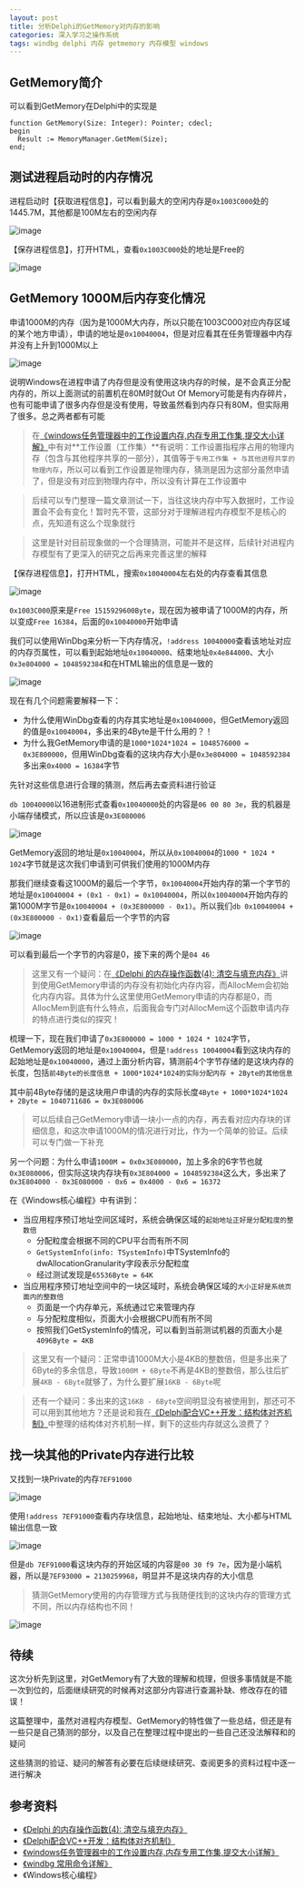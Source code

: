```yaml
---
layout: post
title: 分析Delphi的GetMemory对内存的影响
categories: 深入学习之操作系统
tags: windbg delphi 内存 getmemory 内存模型 windows
---
```


## GetMemory简介

可以看到GetMemory在Delphi中的实现是

```
function GetMemory(Size: Integer): Pointer; cdecl;
begin
  Result := MemoryManager.GetMem(Size);
end;
```

## 测试进程启动时的内存情况

进程启动时【获取进程信息】，可以看到最大的空闲内存是`0x1003C000`处的1445.7M，其他都是100M左右的空闲内存

![image](../media/image/2017-09-15/01.png)

【保存进程信息】，打开HTML，查看`0x1003C000`处的地址是Free的

![image](../media/image/2017-09-15/02.png)

## GetMemory 1000M后内存变化情况

申请1000M的内存（因为是1000M大内存，所以只能在1003C000对应内存区域的某个地方申请），申请的地址是`0x10040004`，但是对应看其在任务管理器中内存并没有上升到1000M以上

![image](../media/image/2017-09-15/03.png)

说明Windows在进程申请了内存但是没有使用这块内存的时候，是不会真正分配内存的，所以上面测试的前置机在80M时就Out Of Memory可能是有内存碎片，也有可能申请了很多内存但是没有使用，导致虽然看到内存只有80M，但实际用了很多。总之两者都有可能

>在[《windows任务管理器中的工作设置内存,内存专用工作集,提交大小详解》](http://shashanzhao.com/archives/832.html)中有对**工作设置（工作集）**有说明：工作设置指程序占用的物理内存（包含与其他程序共享的一部分），其值等于`专用工作集 + 与其他进程共享的物理内存`，所以可以看到工作设置是物理内存，猜测是因为这部分虽然申请了，但是没有对应到物理内存中，所以没有计算在工作设置中

>后续可以专门整理一篇文章测试一下，当往这块内存中写入数据时，工作设置会不会有变化！暂时先不管，这部分对于理解进程内存模型不是核心的点，先知道有这么个现象就行

>这里是针对目前现象做的一个合理猜测，可能并不是这样，后续针对进程内存模型有了更深入的研究之后再来完善这里的解释

【保存进程信息】，打开HTML，搜索`0x10040004`左右处的内存查看其信息

![image](../media/image/2017-09-15/04.png)

`0x1003C000`原来是`Free 1515929600Byte`，现在因为被申请了1000M的内存，所以变成`Free 16384`，后面的`0x10040000`开始申请

我们可以使用WinDbg来分析一下内存情况，`!address 10040000`查看该地址对应的内存页属性，可以看到起始地址`0x10040000`、结束地址`0x4e844000`、大小`0x3e804000 = 1048592384`和在HTML输出的信息是一致的

![image](../media/image/2017-09-15/05.png)

现在有几个问题需要解释一下：

* 为什么使用WinDbg查看的内存其实地址是`0x10040000`，但GetMemory返回的值是`0x10040004`，多出来的4Byte是干什么用的？！
* 为什么我GetMemory申请的是`1000*1024*1024 = 1048576000 = 0x3E800000`，但用WinDbg查看的这块内存大小是`0x3e804000 = 1048592384`多出来`0x4000 = 16384`字节

先针对这些信息进行合理的猜测，然后再去查资料进行验证

`db 10040000`以16进制形式查看`0x10040000`处的内容是`06 00 80 3e`，我的机器是小端存储模式，所以应该是`0x3E080006`

![image](../media/image/2017-09-15/06.png)

GetMemory返回的地址是`0x10040004`，所以从`0x10040004`的`1000 * 1024 * 1024`字节就是这次我们申请到可供我们使用的1000M内存

那我们继续查看这1000M的最后一个字节，`0x10040004`开始内存的第一个字节的地址是`0x10040004 + (0x1 - 0x1) = 0x10040004`，所以`0x10040004`开始内存的第1000M字节是`0x10040004 + (0x3E800000 - 0x1)`。所以我们`db 0x10040004 + (0x3E800000 - 0x1)`查看最后一个字节的内容

![image](../media/image/2017-09-15/07.png)

可以看到最后一个字节的内容是0，接下来的两个是`04 46`

>这里又有一个疑问：在[《Delphi 的内存操作函数(4): 清空与填充内存》](http://www.cnblogs.com/del/archive/2008/11/14/1333425.html)讲到使用GetMemory申请的内存没有初始化内存内容，而AllocMem会初始化内存内容。具体为什么这里使用GetMemory申请的内存都是0，而AllocMem到底有什么特点，后面我会专门对AllocMem这个函数申请内存的特点进行类似的探究！

梳理一下，现在我们申请了`0x3E800000 = 1000 * 1024 * 1024`字节，GetMemory返回的地址是`0x10040004`，但是`!address 10040004`看到这块内存的起始地址是`0x10040000`，通过上面分析内容，猜测前4个字节存储的是这块内存的长度，包括`前4Byte的长度信息 + 1000*1024*1024的实际分配内存 + 2Byte的其他信息`

其中前4Byte存储的是这块用户申请的内存的实际长度`4Byte + 1000*1024*1024 + 2Byte = 1040711686 = 0x3E080006`

>可以后续自己GetMemory申请一块小一点的内存，再去看对应内存块的详细信息，和这次申请1000M的情况进行对比，作为一个简单的验证。后续可以专门做一下补充

另一个问题：为什么申请`1000M = 0x0x3E080000`，加上多余的6字节也就`0x3E080006`，但实际这块内存块有`0x3E804000 = 1048592384`这么大，多出来了`0x3E804000 - 0x3E080000 - 0x6 = 0x4000 - 0x6 = 16372`

在《Windows核心编程》中有讲到：

* 当应用程序预订地址空间区域时，系统会确保区域的`起始地址正好是分配粒度的整数倍`
	* 分配粒度会根据不同的CPU平台而有所不同
	* `GetSystemInfo(info: TSystemInfo)`中TSystemInfo的dwAllocationGranularity字段表示分配粒度
	* 经过测试发现是`65536Byte = 64K`
* 当应用程序预订地址空间中的一块区域时，系统会确保区域的`大小正好是系统页面内的整数倍`
	* 页面是一个内存单元，系统通过它来管理内存
	* 与分配粒度相似，页面大小会根据CPU而有所不同
	* 按照我们GetSystemInfo的情况，可以看到当前测试机器的页面大小是`4096Byte = 4KB`

>这里又有一个疑问：正常申请1000M大小是4KB的整数倍，但是多出来了6Byte的多余信息，导致`1000M + 6Byte`不再是4KB的整数倍，那么往后扩展`4KB - 6Byte`就够了，为什么要扩展`16KB - 6Byte`呢

>还有一个疑问：多出来的这`16KB - 6Byte`空间明显没有被使用到，那还可不可以用到其他地方？还是说和我在[《Delphi配合VC++开发：结构体对齐机制》](http://www.xumenger.com/delphi-vc-dll-2-20160903/)中整理的结构体对齐机制一样，剩下的这些内存就这么浪费了？

## 找一块其他的Private内存进行比较

又找到一块Private的内存`7EF91000`

![image](../media/image/2017-09-15/08.png)

使用`!address 7EF91000`查看内存块信息，起始地址、结束地址、大小都与HTML输出信息一致

![image](../media/image/2017-09-15/09.png)

但是`db 7EF91000`看这块内存的开始区域的内容是`00 30 f9 7e`，因为是小端机器，所以是`7EF93000 = 2130259968`，明显并不是这块内存的大小信息

>猜测GetMemory使用的内存管理方式与我随便找到的这块内存的管理方式不同，所以内存结构也不同！

![image](../media/image/2017-09-15/10.png)

## 待续

这次分析先到这里，对GetMemory有了大致的理解和梳理，但很多事情就是不能一次到位的，后面继续研究的时候再对这部分内容进行查漏补缺、修改存在的错误！

这篇整理中，虽然对进程内存模型、GetMemory的特性做了一些总结，但还是有一些只是自己猜测的部分，以及自己在整理过程中提出的一些自己还没法解释和的疑问

这些猜测的验证、疑问的解答有必要在后续继续研究、查阅更多的资料过程中逐一进行解决

## 参考资料

* [《Delphi 的内存操作函数(4): 清空与填充内存》](http://www.cnblogs.com/del/archive/2008/11/14/1333425.html)
* [《Delphi配合VC++开发：结构体对齐机制》](http://www.xumenger.com/delphi-vc-dll-2-20160903/)
* [《windows任务管理器中的工作设置内存,内存专用工作集,提交大小详解》](http://shashanzhao.com/archives/832.html)
* [《windbg 常用命令详解》](http://blog.csdn.net/chenyujing1234/article/details/7743460)
* 《Windows核心编程》

